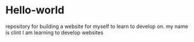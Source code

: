 # Hello-world
repository for building a website for myself to learn to develop on.
my name is clint I am learning to develop websites
